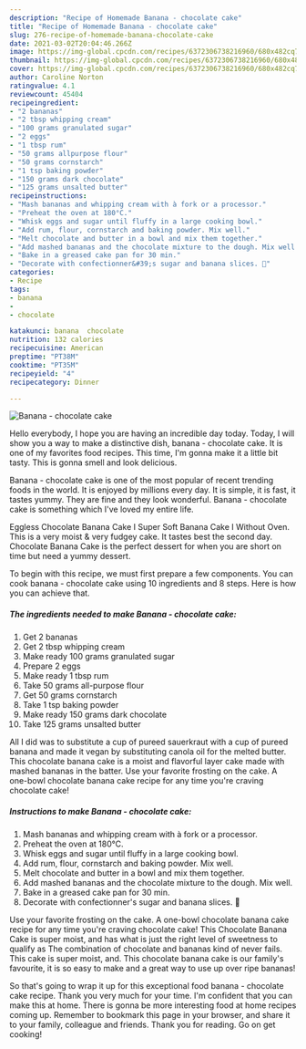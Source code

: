 ```yaml
---
description: "Recipe of Homemade Banana - chocolate cake"
title: "Recipe of Homemade Banana - chocolate cake"
slug: 276-recipe-of-homemade-banana-chocolate-cake
date: 2021-03-02T20:04:46.266Z
image: https://img-global.cpcdn.com/recipes/6372306738216960/680x482cq70/banana-chocolate-cake-recipe-main-photo.jpg
thumbnail: https://img-global.cpcdn.com/recipes/6372306738216960/680x482cq70/banana-chocolate-cake-recipe-main-photo.jpg
cover: https://img-global.cpcdn.com/recipes/6372306738216960/680x482cq70/banana-chocolate-cake-recipe-main-photo.jpg
author: Caroline Norton
ratingvalue: 4.1
reviewcount: 45404
recipeingredient:
- "2 bananas"
- "2 tbsp whipping cream"
- "100 grams granulated sugar"
- "2 eggs"
- "1 tbsp rum"
- "50 grams allpurpose flour"
- "50 grams cornstarch"
- "1 tsp baking powder"
- "150 grams dark chocolate"
- "125 grams unsalted butter"
recipeinstructions:
- "Mash bananas and whipping cream with à fork or a processor."
- "Preheat the oven at 180°C."
- "Whisk eggs and sugar until fluffy in a large cooking bowl."
- "Add rum, flour, cornstarch and baking powder. Mix well."
- "Melt chocolate and butter in a bowl and mix them together."
- "Add mashed bananas and the chocolate mixture to the dough. Mix well."
- "Bake in a greased cake pan for 30 min."
- "Decorate with confectionner&#39;s sugar and banana slices. 🍌"
categories:
- Recipe
tags:
- banana
- 
- chocolate

katakunci: banana  chocolate 
nutrition: 132 calories
recipecuisine: American
preptime: "PT38M"
cooktime: "PT35M"
recipeyield: "4"
recipecategory: Dinner

---
```



![Banana - chocolate cake](https://img-global.cpcdn.com/recipes/6372306738216960/680x482cq70/banana-chocolate-cake-recipe-main-photo.jpg)

Hello everybody, I hope you are having an incredible day today. Today, I will show you a way to make a distinctive dish, banana - chocolate cake. It is one of my favorites food recipes. This time, I'm gonna make it a little bit tasty. This is gonna smell and look delicious.

Banana - chocolate cake is one of the most popular of recent trending foods in the world. It is enjoyed by millions every day. It is simple, it is fast, it tastes yummy. They are fine and they look wonderful. Banana - chocolate cake is something which I've loved my entire life.

Eggless Chocolate Banana Cake I Super Soft Banana Cake I Without Oven. This is a very moist &amp; very fudgey cake. It tastes best the second day. Chocolate Banana Cake is the perfect dessert for when you are short on time but need a yummy dessert.


To begin with this recipe, we must first prepare a few components. You can cook banana - chocolate cake using 10 ingredients and 8 steps. Here is how you can achieve that.

<!--inarticleads1-->

##### The ingredients needed to make Banana - chocolate cake:

1. Get 2 bananas
1. Get 2 tbsp whipping cream
1. Make ready 100 grams granulated sugar
1. Prepare 2 eggs
1. Make ready 1 tbsp rum
1. Take 50 grams all-purpose flour
1. Get 50 grams cornstarch
1. Take 1 tsp baking powder
1. Make ready 150 grams dark chocolate
1. Take 125 grams unsalted butter


All I did was to substitute a cup of pureed sauerkraut with a cup of pureed banana and made it vegan by substituting canola oil for the melted butter. This chocolate banana cake is a moist and flavorful layer cake made with mashed bananas in the batter. Use your favorite frosting on the cake. A one-bowl chocolate banana cake recipe for any time you&#39;re craving chocolate cake! 

<!--inarticleads2-->

##### Instructions to make Banana - chocolate cake:

1. Mash bananas and whipping cream with à fork or a processor.
1. Preheat the oven at 180°C.
1. Whisk eggs and sugar until fluffy in a large cooking bowl.
1. Add rum, flour, cornstarch and baking powder. Mix well.
1. Melt chocolate and butter in a bowl and mix them together.
1. Add mashed bananas and the chocolate mixture to the dough. Mix well.
1. Bake in a greased cake pan for 30 min.
1. Decorate with confectionner&#39;s sugar and banana slices. 🍌


Use your favorite frosting on the cake. A one-bowl chocolate banana cake recipe for any time you&#39;re craving chocolate cake! This Chocolate Banana Cake is super moist, and has what is just the right level of sweetness to qualify as The combination of chocolate and bananas kind of never fails. This cake is super moist, and. This chocolate banana cake is our family&#39;s favourite, it is so easy to make and a great way to use up over ripe bananas! 

So that's going to wrap it up for this exceptional food banana - chocolate cake recipe. Thank you very much for your time. I'm confident that you can make this at home. There is gonna be more interesting food at home recipes coming up. Remember to bookmark this page in your browser, and share it to your family, colleague and friends. Thank you for reading. Go on get cooking!
